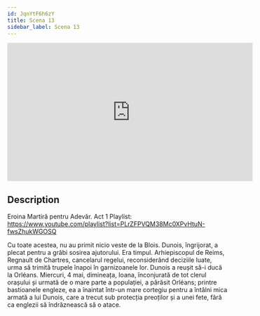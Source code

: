 ```yaml
---
id: JqnYtF6h6zY
title: Scena 13
sidebar_label: Scena 13
---
```


<iframe
  width="560"
  height="315"
  src="https://www.youtube.com/embed/JqnYtF6h6zY"
  title="YouTube video player"
  frameborder="0"
  allow="accelerometer; autoplay; clipboard-write; encrypted-media; gyroscope; picture-in-picture; web-share"
  referrerpolicy="strict-origin-when-cross-origin"
  allowfullscreen
></iframe>

## Description

Eroina Martiră pentru Adevăr. Act 1 
Playlist: https://www.youtube.com/playlist?list=PLrZFPVQM38Mc0XPvHtuN-fwsZhukWGOSQ 

Cu toate acestea, nu au primit nicio veste de la Blois. Dunois, îngrijorat, a plecat pentru a grăbi sosirea ajutorului. Era timpul. Arhiepiscopul de Reims, Regnault de Chartres, cancelarul regelui, reconsiderând deciziile luate, urma să trimită trupele înapoi în garnizoanele lor. Dunois a reușit să-i ducă la Orléans.
Miercuri, 4 mai, dimineața, Ioana, înconjurată de tot clerul orașului și urmată de o mare parte a populației, a părăsit Orléans; printre bastioanele engleze, ea a înaintat într-un mare cortegiu pentru a întâlni mica armată a lui Dunois, care a trecut sub protecția preoților și a unei fete, fără ca englezii să îndrăznească să o atace.
